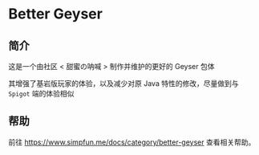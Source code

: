 # Better Geyser



## 简介

这是一个由社区 < 甜蜜の呐喊 > 制作并维护的更好的 Geyser 包体  

其增强了基岩版玩家的体验，以及减少对原 Java 特性的修改，尽量做到与 `Spigot` 端的体验相似


## 帮助

前往 https://www.simpfun.me/docs/category/better-geyser 查看相关帮助。